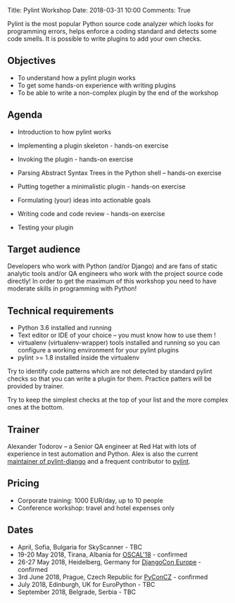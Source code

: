 Title: Pylint Workshop
Date: 2018-03-31 10:00
Comments: True


Pylint is the most popular Python source code analyzer which looks for
programming errors, helps enforce a coding standard and detects some
code smells. It is possible to write plugins to add your own checks.


Objectives
----------

* To understand how a pylint plugin works
* To get some hands-on experience with writing plugins
* To be able to write a non-complex plugin by the end of the workshop


Agenda
------

* Introduction to how pylint works
* Implementing a plugin skeleton - hands-on exercise
* Invoking the plugin - hands-on exercise
* Parsing Abstract Syntax Trees in the Python shell – hands-on exercise
* Putting together a minimalistic plugin - hands-on exercise

* Formulating (your) ideas into actionable goals
* Writing code and code review - hands-on exercise
* Testing your plugin


Target audience
---------------

Developers who work with Python (and/or Django) and are fans of static analytic tools
and/or QA engineers who work with the project source code directly! In order to get
the maximum of this workshop you need to have moderate skills in programming with Python!


Technical requirements
----------------------

* Python 3.6 installed and running
* Text editor or IDE of your choice – you must know how to use them !
* virtualenv (virtualenv-wrapper) tools installed and running so you can
  configure a working environment for your pylint plugins
* pylint >= 1.8 installed inside the virtualenv

Try to identify code patterns which are not detected by standard pylint checks
so that you can write a plugin for them. Practice patters will be provided by
trainer.

Try to keep the simplest checks at the top of your list and the more complex
ones at the bottom.


Trainer
-------

Alexander Todorov – a Senior QA engineer at Red Hat with lots of experience in
test automation and Python. Alex is also the current
[maintainer of pylint-django](https://github.com/PyCQA/pylint-django/graphs/contributors)
and a frequent contributor to [pylint](https://github.com/PyCQA/pylint/pulls/atodorov).


Pricing
-------

* Corporate training: 1000 EUR/day, up to 10 people
* Conference workshop: travel and hotel expenses only


Dates
-----

* April, Sofia, Bulgaria for SkyScanner - TBC
* 19-20 May 2018, Tirana, Albania for [OSCAL'18](https://oscal.openlabs.cc/) - confirmed
* 26-27 May 2018, Heidelberg, Germany for
  [DjangoCon Europe](https://2018.djangocon.eu/news/talk-announcement/) - confirmed
* 3rd June 2018, Prague, Czech Republic for [PyConCZ](https://cz.pycon.org/2018/) - confirmed
* July 2018, Edinburgh, UK for EuroPython - TBC
* September 2018, Belgrade, Serbia - TBC
